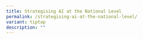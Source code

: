 ```yaml
---
title: Strategising AI at the National Level
permalink: /strategising-ai-at-the-national-level/
variant: tiptap
description: ""
---
```

<p></p>